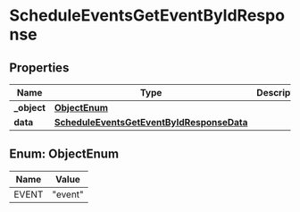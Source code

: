 

# ScheduleEventsGetEventByIdResponse


## Properties

| Name | Type | Description | Notes |
|------------ | ------------- | ------------- | -------------|
|**_object** | [**ObjectEnum**](#ObjectEnum) |  |  |
|**data** | [**ScheduleEventsGetEventByIdResponseData**](ScheduleEventsGetEventByIdResponseData.md) |  |  |



## Enum: ObjectEnum

| Name | Value |
|---- | -----|
| EVENT | &quot;event&quot; |



